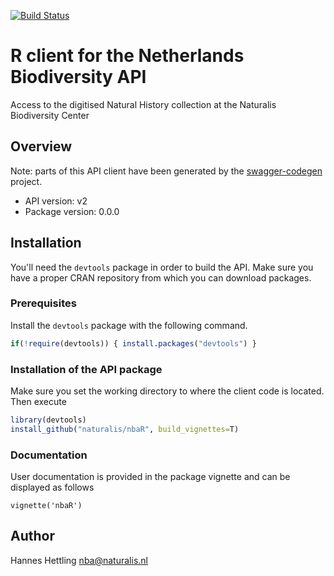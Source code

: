 [![Build Status](https://travis-ci.org/naturalis/nbaR.svg?branch=master)](https://travis-ci.org/naturalis/nbaR)

# R client for the Netherlands Biodiversity API

Access to the digitised Natural History collection at the Naturalis Biodiversity Center

## Overview
Note: parts of this API client have been generated by the [swagger-codegen](https://github.com/swagger-api/swagger-codegen) project.
- API version: v2
- Package version: 0.0.0

## Installation
You'll need the `devtools` package in order to build the API.
Make sure you have a proper CRAN repository from which you can download packages.

### Prerequisites
Install the `devtools` package with the following command.
```R
if(!require(devtools)) { install.packages("devtools") }
```

### Installation of the API package
Make sure you set the working directory to where the client code is located.
Then execute
```R
library(devtools)
install_github("naturalis/nbaR", build_vignettes=T)
```

### Documentation
User documentation is provided in the package vignette and can be displayed as follows
```
vignette('nbaR')
```

## Author
Hannes Hettling
nba@naturalis.nl

